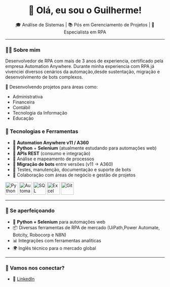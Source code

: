 <h1 align="center">👋 Olá, eu sou o Guilherme!</h1>

<p align="center">
  🎓 Análise de Sistemas | 📚 Pós em Gerenciamento de Projetos | 🤖 Especialista em RPA
</p>

---

### 👨‍💻 Sobre mim

Desenvolvedor de RPA com mais de 3 anos de experiencia, certificado pela empresa Automation Anywhere.
Durante minha experiencia com RPA já vivenciei diversos cenários da automação,desde sustentação, migração e desenvolvimento de bots complexos.

🚀 Desenvolvendo projetos para áreas como:

- Administrativa  
- Financeira  
- Contábil  
- Tecnologia da Informação
- Educação

### 🔧 Tecnologias e Ferramentas

- 🤖 **Automation Anywhere v11 / A360**
- 🐍 **Python** + **Selenium** (atualmente estudando para automações web)
- 📡 **APIs REST** (consumo e integração)
- 📝 Análise e mapeamento de processos
- 🔄 **Migração de bots** entre versões (v11 → A360)
- 🧪 Testes, manutenção, documentação e suporte de bots
- 🧠 Colaboração com áreas de negócio e gestão de projetos


<p align="left">
  <!-- Python -->
  <img src="https://cdn.jsdelivr.net/gh/devicons/devicon/icons/python/python-original.svg" width="40" alt="Python"/>
  
  <!-- Automation Anywhere (imagem local ou link) -->
  <img src="https://github.com/user-attachments/assets/b716716a-c17f-473a-b2e1-68a80c6d7472" width="40" alt="Automation Anywhere"/>

  <!-- SQL (MySQL) -->
  <img src="https://cdn.jsdelivr.net/gh/devicons/devicon/icons/mysql/mysql-original.svg" width="40" alt="SQL"/>

  <!-- Excel -->
  <img src="https://upload.wikimedia.org/wikipedia/pt/7/73/Microsoft_Excel_2013_logo.svg" width="40" alt="Excel"/>

  <!-- Git -->
  <img src="https://cdn.jsdelivr.net/gh/devicons/devicon/icons/git/git-original.svg" width="40" alt="Git"/>
</p>

---

### 🌱 Se aperfeiçoando

- 🐍 **Python + Selenium** para automações web
- 📦 Diversas ferramentas de RPA de mercado (UiPath,Power Automate, Botcity, Robocorp e N8N)
- 📊 Integrações com ferramentas analíticas
- 🌍 Inglês técnico para o mercado global

---

### 🤝 Vamos nos conectar?

- 💼 [LinkedIn](https://www.linkedin.com/in/guilherme-soares-silva/)
